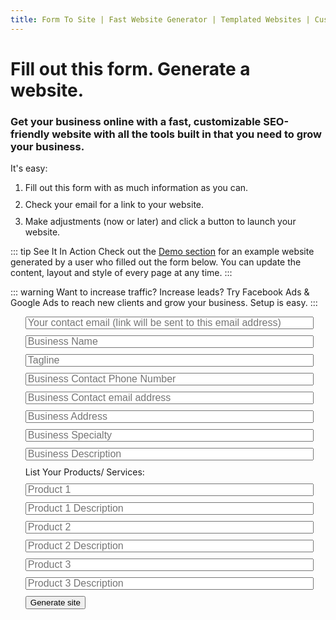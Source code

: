 ```yaml
---
title: Form To Site | Fast Website Generator | Templated Websites | Custom Websites
---
```


# Fill out this form. Generate a website.
### Get your business online with a fast, customizable SEO-friendly website with all the tools built in that you need to grow your business.

It's easy:

1. Fill out this form with as much information as you can.
2. Check your email for a link to your website.
3. Make adjustments (now or later) and click a button to launch your website.

::: tip See It In Action
Check out the [Demo section](/demo/about.html) for an example website generated by a user who filled out the form below. You can update the content, layout and style of every page at any time.
:::

::: warning Want to increase traffic? Increase leads?
Try Facebook Ads & Google Ads to reach new clients and grow your business. Setup is easy.
:::


<!--
<iframe src="https://docs.google.com/forms/d/e/1FAIpQLSeoEK4NyL1SRdwlnlr59ixEFHipg6pfRrFTwDyxpix5dKYhPA/viewform?embedded=true" width="700" height="600" frameborder="0" marginheight="0" marginwidth="0">Loading...</iframe>
-->

<form>
  <ul style="list-style:none">
    <li><input type="text" placeholder="Your contact email (link will be sent to this email address)"></li>
    <li><input type="text" placeholder="Business Name"></li>
    <li><input type="text" placeholder="Tagline"></li>
    <li><input type="text" placeholder="Business Contact Phone Number"></li>
    <li><input type="text" placeholder="Business Contact email address"></li>
    <li><input type="text" placeholder="Business Address"></li>
    <li><input type="text" placeholder="Business Specialty"></li>
    <li><input type="text" placeholder="Business Description"></li>
    <li>List Your Products/ Services:</li>
    <li><input type="text" placeholder="Product 1"></li>
    <li><input type="text" placeholder="Product 1 Description"></li>
    <li><input type="text" placeholder="Product 2"></li>
    <li><input type="text" placeholder="Product 2 Description"></li>
    <li><input type="text" placeholder="Product 3"></li>
    <li><input type="text" placeholder="Product 3 Description"></li>
    <li><button type="button" onclick="alert('Generating ... Check your email for a link to your new site.')">Generate site</button></li>
  </ul>
</form>

<style>
  form input {
    font-size: 16px;
      width:48vw;
      height:20px;
  }
  li {
    margin-top:10px;
  }
</style>
<script>
  function hey() {
    alert('hi')
  }
</script>

